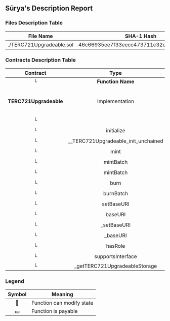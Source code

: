 ## Sūrya's Description Report

### Files Description Table


|  File Name  |  SHA-1 Hash  |
|-------------|--------------|
| ./TERC721Upgradeable.sol | 46c66935ee7f33eecc473711c32e17530d919af8 |


### Contracts Description Table


|  Contract  |         Type        |       Bases      |                  |                 |
|:----------:|:-------------------:|:----------------:|:----------------:|:---------------:|
|     └      |  **Function Name**  |  **Visibility**  |  **Mutability**  |  **Modifiers**  |
||||||
| **TERC721Upgradeable** | Implementation | Initializable, ERC721Upgradeable, AccessControlUpgradeable, TERC721Share |||
| └ | <Constructor> | Public ❗️ | 🛑  |NO❗️ |
| └ | initialize | Public ❗️ | 🛑  | initializer |
| └ | __TERC721Upgradeable_init_unchained | Internal 🔒 | 🛑  | onlyInitializing |
| └ | mint | Public ❗️ | 🛑  | onlyRole |
| └ | mintBatch | Public ❗️ | 🛑  | onlyRole |
| └ | mintBatch | Public ❗️ | 🛑  | onlyRole |
| └ | burn | Public ❗️ | 🛑  | onlyRole |
| └ | burnBatch | Public ❗️ | 🛑  | onlyRole |
| └ | setBaseURI | Public ❗️ | 🛑  | onlyRole |
| └ | baseURI | Public ❗️ |   |NO❗️ |
| └ | _setBaseURI | Internal 🔒 | 🛑  | |
| └ | _baseURI | Internal 🔒 |   | |
| └ | hasRole | Public ❗️ |   |NO❗️ |
| └ | supportsInterface | Public ❗️ |   |NO❗️ |
| └ | _getTERC721UpgradeableStorage | Private 🔐 |   | |


### Legend

|  Symbol  |  Meaning  |
|:--------:|-----------|
|    🛑    | Function can modify state |
|    💵    | Function is payable |
